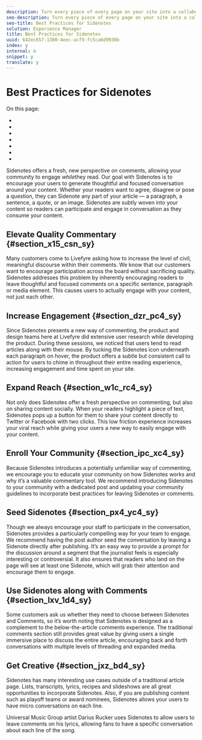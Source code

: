 ```yaml
---
description: Turn every piece of every page on your site into a collaborative and interactive canvas.
seo-description: Turn every piece of every page on your site into a collaborative and interactive canvas.
seo-title: Best Practices for Sidenotes
solution: Experience Manager
title: Best Practices for Sidenotes
uuid: 642ec657-1380-4eec-acf9-fc5ca6d9930b
index: y
internal: n
snippet: y
translate: y
---
```


# Best Practices for Sidenotes

On this page:

* [](#c_best_practices_for_sidenotes/section_x15_csn_sy)
* [](#c_best_practices_for_sidenotes/section_dzr_pc4_sy)
* [](#c_best_practices_for_sidenotes/section_w1c_rc4_sy)
* [](#c_best_practices_for_sidenotes/section_ipc_xc4_sy)
* [](#c_best_practices_for_sidenotes/section_px4_yc4_sy)
* [](#c_best_practices_for_sidenotes/section_lxv_1d4_sy)
* [](#c_best_practices_for_sidenotes/section_jxz_bd4_sy)

<a id="section_egz_1sn_sy"></a>

Sidenotes offers a fresh, new perspective on comments, allowing your community to engage *while*they read. Our goal with Sidenotes is to encourage your users to generate thoughtful and focused conversation around your content. Whether your readers want to agree, disagree or pose a question, they can Sidenote any part of your article — a paragraph, a sentence, a quote, or an image. Sidenotes are subtly woven into your content so readers can participate and engage in conversation as they consume your content.

## Elevate Quality Commentary {#section_x15_csn_sy}

Many customers come to Livefyre asking how to increase the level of civil, meaningful discourse within their comments. We know that our customers want to encourage participation across the board without sacrificing quality. Sidenotes addresses this problem by inherently encouraging readers to leave thoughtful and focused comments on a specific sentence, paragraph or media element. This causes users to actually engage with your content, not just each other.

## Increase Engagement {#section_dzr_pc4_sy}

Since Sidenotes presents a new way of commenting, the product and design teams here at Livefyre did extensive user research while developing the product. During these sessions, we noticed that users tend to read articles along with their mouse. By tucking the Sidenotes icon underneath each paragraph on hover, the product offers a subtle but consistent call to action for users to chime in throughout their entire reading experience, increasing engagement and time spent on your site.

## Expand Reach {#section_w1c_rc4_sy}

Not only does Sidenotes offer a fresh perspective on commenting, but also on sharing content socially. When your readers highlight a piece of text, Sidenotes pops up a button for them to share your content directly to Twitter or Facebook with two clicks. This low friction experience increases your viral reach while giving your users a new way to easily engage with your content.

## Enroll Your Community {#section_ipc_xc4_sy}

Because Sidenotes introduces a potentially unfamiliar way of commenting, we encourage you to educate your community on how Sidenotes works and why it’s a valuable commentary tool. We recommend introducing Sidenotes to your community with a dedicated post and updating your community guidelines to incorporate best practices for leaving Sidenotes or comments.

## Seed Sidenotes {#section_px4_yc4_sy}

Though we always encourage your staff to participate in the conversation, Sidenotes provides a particularly compelling way for your team to engage. We recommend having the post author seed the conversation by leaving a Sidenote directly after publishing. It’s an easy way to provide a prompt for the discussion around a segment that the journalist feels is especially interesting or controversial. It also ensures that readers who land on the page will see at least one Sidenote, which will grab their attention and encourage them to engage.

## Use Sidenotes along with Comments {#section_lxv_1d4_sy}

Some customers ask us whether they need to choose between Sidenotes and Comments, so it’s worth noting that Sidenotes is designed as a complement to the below-the-article comments experience. The traditional comments section still provides great value by giving users a single immersive place to discuss the entire article, encouraging back and forth conversations with multiple levels of threading and expanded media.

## Get Creative {#section_jxz_bd4_sy}

Sidenotes has many interesting use cases outside of a traditional article page. Lists, transcripts, lyrics, recipes and slideshows are all great opportunities to incorporate Sidenotes. Also, if you are publishing content such as playoff teams or award nominees, Sidenotes allows your users to have micro conversations on each line.

Universal Music Group artist Darius Rucker uses Sidenotes to allow users to leave comments on his lyrics, allowing fans to have a specific conversation about each line of the song.
